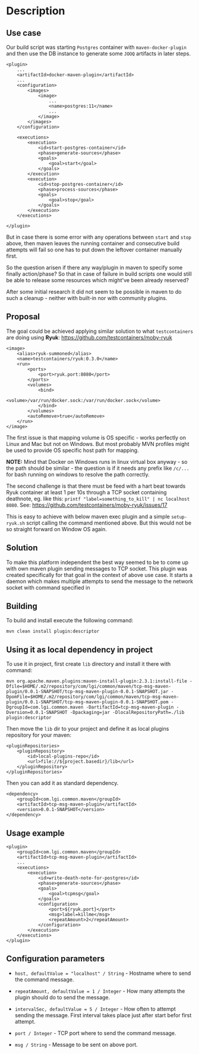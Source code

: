 # Description

Use case
---

Our build script was starting `Postgres` container with `maven-docker-plugin` and then use the DB instance to generate some `JOOQ` artifacts in later steps.

```
<plugin>
    ...
    <artifactId>docker-maven-plugin</artifactId>
    ...
    <configuration>
        <images>
            <image>
                ...
                <name>postgres:11</name>
                ...
            </image>
        </images>
    </configuration>

    <executions>
        <execution>
            <id>start-postgres-container</id>
            <phase>generate-sources</phase>
            <goals>
                <goal>start</goal>
            </goals>
        </execution>
        <execution>
            <id>stop-postgres-container</id>
            <phase>process-sources</phase>
            <goals>
                <goal>stop</goal>
            </goals>
        </execution>
    </executions>

</plugin>
```

But in case there is some error with any operations between `start` and `stop` above, then maven leaves the running container and consecutive build attempts will fail so one has to put down the leftover container manually first.

So the question arisen if there any way/plugin in maven to specify some finally action/phase? So that in case of failure in build scripts one would still be able to release some resources which might've been already reserved?

After some initial research it did not seem to be possible in maven to do such a cleanup - neither with built-in nor with community plugins.

Proposal
---

The goal could be achieved applying similar solution to what `testcontainers` are doing using **Ryuk**: https://github.com/testcontainers/moby-ryuk
        
```
<image>
    <alias>ryuk-summoned</alias>
    <name>testcontainers/ryuk:0.3.0</name>
    <run>
        <ports>
            <port>ryuk.port:8080</port>
        </ports>
        <volumes>
            <bind>
                <volume>/var/run/docker.sock:/var/run/docker.sock</volume>
            </bind>
        </volumes>
        <autoRemove>true</autoRemove>
    </run>
</image>
```

The first issue is that mapping volume is OS specific - works perfectly on Linux and Mac but not on Windows.
But most probably MVN profiles might be used to provide OS specific host path for mapping. 

**NOTE:** Mind that Docker on Windows runs in linux virtual box anyway - so the path should be similar - the question is if it needs any prefix like `/c/...` for bash running on windows to resolve the path correctly.

The second challenge is that there must be feed with a hart beat towards Ryuk container at least 1 per 10s through a TCP socket containing deathnote, eg. like this: `printf "label=something_to_kill" | nc localhost 8080`. See: https://github.com/testcontainers/moby-ryuk/issues/17

This is easy to achieve with below maven exec plugin and a simple `setup-ryuk.sh` script calling the command mentioned above. But this would not be so straight forward on Window OS again.

Solution
---

To make this platform independent the best way seemed to be to come up with own maven plugin sending messages to TCP socket.
This plugin was created specifically for that goal in the context of above use case. It starts a daemon which makes multiple attempts to send the message to the network socket with command specified in  

Building
---

To build and install execute the following command: 

```
mvn clean install plugin:descriptor
```

Using it as local dependency in project
---

To use it in project, first create `lib` directory and install it there with command:

```
mvn org.apache.maven.plugins:maven-install-plugin:2.3.1:install-file -Dfile=$HOME/.m2/repository/com/lgi/common/maven/tcp-msg-maven-plugin/0.0.1-SNAPSHOT/tcp-msg-maven-plugin-0.0.1-SNAPSHOT.jar -DpomFile=$HOME/.m2/repository/com/lgi/common/maven/tcp-msg-maven-plugin/0.0.1-SNAPSHOT/tcp-msg-maven-plugin-0.0.1-SNAPSHOT.pom -DgroupId=com.lgi.common.maven -DartifactId=tcp-msg-maven-plugin -Dversion=0.0.1-SNAPSHOT -Dpackaging=jar -DlocalRepositoryPath=./lib plugin:descriptor
```

Then move the `lib` dir to your project and define it as local plugins repository for your maven:

```
<pluginRepositories>
    <pluginRepository>
        <id>local-plugins-repo</id>
        <url>file://${project.basedir}/lib</url>
    </pluginRepository>
</pluginRepositories>
```

Then you can add it as standard dependency. 

```
<dependency>
    <groupId>com.lgi.common.maven</groupId>
    <artifactId>tcp-msg-maven-plugin</artifactId>
    <version>0.0.1-SNAPSHOT</version>
</dependency>
```

Usage example
---

```
<plugin>
    <groupId>com.lgi.common.maven</groupId>
    <artifactId>tcp-msg-maven-plugin</artifactId>
    ...
    <executions>
        <execution>
            <id>write-death-note-for-postgres</id>
            <phase>generate-sources</phase>
            <goals>
                <goal>tcpmsg</goal>
            </goals>
            <configuration>
                <port>${ryuk.port}</port>
                <msg>label=killme</msg>
                <repeatAmount>2</repeatAmount>
            </configuration>
        </execution>
    </executions>
</plugin>
```

Configuration parameters
---

- `host, defaultValue = "localhost" / String` - Hostname where to send the command message.

- `repeatAmount, defaultValue = 1 / Integer` - How many attempts the plugin should do to send the message.

- `intervalSec, defaultValue = 5 / Integer` - How often to attempt sending the message. First interval takes place just after start befor first attempt.

- `port / Integer` - TCP port where to send the command message.

- `msg / String` - Message to be sent on above port.
